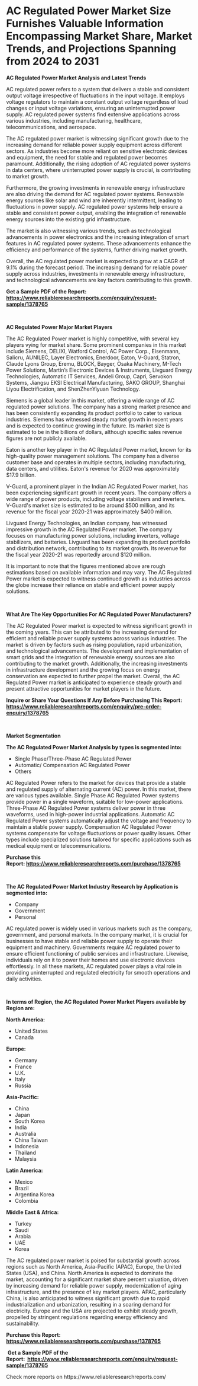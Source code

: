 <p><h1>AC Regulated Power Market Size Furnishes Valuable Information Encompassing Market Share, Market Trends, and Projections Spanning from 2024 to 2031</h1></p><p><strong>AC Regulated Power Market Analysis and Latest Trends</strong></p>
<p><p>AC regulated power refers to a system that delivers a stable and consistent output voltage irrespective of fluctuations in the input voltage. It employs voltage regulators to maintain a constant output voltage regardless of load changes or input voltage variations, ensuring an uninterrupted power supply. AC regulated power systems find extensive applications across various industries, including manufacturing, healthcare, telecommunications, and aerospace.</p><p>The AC regulated power market is witnessing significant growth due to the increasing demand for reliable power supply equipment across different sectors. As industries become more reliant on sensitive electronic devices and equipment, the need for stable and regulated power becomes paramount. Additionally, the rising adoption of AC regulated power systems in data centers, where uninterrupted power supply is crucial, is contributing to market growth.</p><p>Furthermore, the growing investments in renewable energy infrastructure are also driving the demand for AC regulated power systems. Renewable energy sources like solar and wind are inherently intermittent, leading to fluctuations in power supply. AC regulated power systems help ensure a stable and consistent power output, enabling the integration of renewable energy sources into the existing grid infrastructure.</p><p>The market is also witnessing various trends, such as technological advancements in power electronics and the increasing integration of smart features in AC regulated power systems. These advancements enhance the efficiency and performance of the systems, further driving market growth.</p><p>Overall, the AC regulated power market is expected to grow at a CAGR of 9.1% during the forecast period. The increasing demand for reliable power supply across industries, investments in renewable energy infrastructure, and technological advancements are key factors contributing to this growth.</p></p>
<p><strong>Get a Sample PDF of the Report:&nbsp; <a href="https://www.reliableresearchreports.com/enquiry/request-sample/1378765">https://www.reliableresearchreports.com/enquiry/request-sample/1378765</a></strong></p>
<p>&nbsp;</p>
<p><strong>AC Regulated Power Major Market Players</strong></p>
<p><p>The AC Regulated Power market is highly competitive, with several key players vying for market share. Some prominent companies in this market include Siemens, DELIXI, Watford Control, AC Power Corp., Eisenmann, Salicru, AUNILEC, Layer Electronics, Enerdoor, Eaton, V-Guard, Statron, Claude Lyons Group, Eremu, BLOCK, Bayger, Osaka Machinery, M-Tech Power Solutions, Martin’s Electronic Devices & Instruments, Livguard Energy Technologies, Automatic IT Services, Andeli Group, Capri, Servokon Systems, Jiangsu EKSI Electrical Manufacturing, SAKO GROUP, Shanghai Liyou Electrification, and ShenZhenYiyuan Technology.</p><p>Siemens is a global leader in this market, offering a wide range of AC regulated power solutions. The company has a strong market presence and has been consistently expanding its product portfolio to cater to various industries. Siemens has witnessed steady market growth in recent years and is expected to continue growing in the future. Its market size is estimated to be in the billions of dollars, although specific sales revenue figures are not publicly available.</p><p>Eaton is another key player in the AC Regulated Power market, known for its high-quality power management solutions. The company has a diverse customer base and operates in multiple sectors, including manufacturing, data centers, and utilities. Eaton's revenue for 2020 was approximately $17.9 billion.</p><p>V-Guard, a prominent player in the Indian AC Regulated Power market, has been experiencing significant growth in recent years. The company offers a wide range of power products, including voltage stabilizers and inverters. V-Guard's market size is estimated to be around $500 million, and its revenue for the fiscal year 2020-21 was approximately $400 million.</p><p>Livguard Energy Technologies, an Indian company, has witnessed impressive growth in the AC Regulated Power market. The company focuses on manufacturing power solutions, including inverters, voltage stabilizers, and batteries. Livguard has been expanding its product portfolio and distribution network, contributing to its market growth. Its revenue for the fiscal year 2020-21 was reportedly around $120 million.</p><p>It is important to note that the figures mentioned above are rough estimations based on available information and may vary. The AC Regulated Power market is expected to witness continued growth as industries across the globe increase their reliance on stable and efficient power supply solutions.</p></p>
<p>&nbsp;</p>
<p><strong>What Are The Key Opportunities For AC Regulated Power Manufacturers?</strong></p>
<p><p>The AC Regulated Power market is expected to witness significant growth in the coming years. This can be attributed to the increasing demand for efficient and reliable power supply systems across various industries. The market is driven by factors such as rising population, rapid urbanization, and technological advancements. The development and implementation of smart grids and the integration of renewable energy sources are also contributing to the market growth. Additionally, the increasing investments in infrastructure development and the growing focus on energy conservation are expected to further propel the market. Overall, the AC Regulated Power market is anticipated to experience steady growth and present attractive opportunities for market players in the future.</p></p>
<p><strong>Inquire or Share Your Questions If Any Before Purchasing This Report: <a href="https://www.reliableresearchreports.com/enquiry/pre-order-enquiry/1378765">https://www.reliableresearchreports.com/enquiry/pre-order-enquiry/1378765</a></strong></p>
<p>&nbsp;</p>
<p><strong>Market Segmentation</strong></p>
<p><strong>The AC Regulated Power Market Analysis by types is segmented into:</strong></p>
<p><ul><li>Single Phase/Three-Phase AC Regulated Power</li><li>Automatic/ Compensation AC Regulated Power</li><li>Others</li></ul></p>
<p><p>AC Regulated Power refers to the market for devices that provide a stable and regulated supply of alternating current (AC) power. In this market, there are various types available. Single Phase AC Regulated Power systems provide power in a single waveform, suitable for low-power applications. Three-Phase AC Regulated Power systems deliver power in three waveforms, used in high-power industrial applications. Automatic AC Regulated Power systems automatically adjust the voltage and frequency to maintain a stable power supply. Compensation AC Regulated Power systems compensate for voltage fluctuations or power quality issues. Other types include specialized solutions tailored for specific applications such as medical equipment or telecommunications.</p></p>
<p><strong>Purchase this Report:&nbsp;<a href="https://www.reliableresearchreports.com/purchase/1378765">https://www.reliableresearchreports.com/purchase/1378765</a></strong></p>
<p>&nbsp;</p>
<p><strong>The AC Regulated Power Market Industry Research by Application is segmented into:</strong></p>
<p><ul><li>Company</li><li>Government</li><li>Personal</li></ul></p>
<p><p>AC regulated power is widely used in various markets such as the company, government, and personal markets. In the company market, it is crucial for businesses to have stable and reliable power supply to operate their equipment and machinery. Governments require AC regulated power to ensure efficient functioning of public services and infrastructure. Likewise, individuals rely on it to power their homes and use electronic devices effortlessly. In all these markets, AC regulated power plays a vital role in providing uninterrupted and regulated electricity for smooth operations and daily activities.</p></p>
<p>&nbsp;</p>
<p><strong>In terms of Region, the AC Regulated Power Market Players available by Region are:</strong></p>
<p>
    <p> <strong> North America: </strong>
        <ul>
            <li>United States</li>
            <li>Canada</li>
        </ul>
        </p> 
    <p> <strong> Europe: </strong>
        <ul>
            <li>Germany</li>
            <li>France</li>
            <li>U.K.</li>
            <li>Italy</li>
            <li>Russia</li>
        </ul>
        </p> 
    <p> <strong> Asia-Pacific: </strong>
        <ul>
            <li>China</li>
            <li>Japan</li>
            <li>South Korea</li>
            <li>India</li>
            <li>Australia</li>
            <li>China Taiwan</li>
            <li>Indonesia</li>
            <li>Thailand</li>
            <li>Malaysia</li>
        </ul>
        </p> 
    <p> <strong> Latin America: </strong>
        <ul>
            <li>Mexico</li>
            <li>Brazil</li>
            <li>Argentina Korea</li>
            <li>Colombia</li>
        </ul>
        </p> 
    <p> <strong> Middle East & Africa: </strong>
        <ul>
            <li>Turkey</li>
            <li>Saudi</li>
            <li>Arabia</li>
            <li>UAE</li>
            <li>Korea</li>
        </ul>
    </p>
    </p>
<p><p>The AC regulated power market is poised for substantial growth across regions such as North America, Asia-Pacific (APAC), Europe, the United States (USA), and China. North America is expected to dominate the market, accounting for a significant market share percent valuation, driven by increasing demand for reliable power supply, modernization of aging infrastructure, and the presence of key market players. APAC, particularly China, is also anticipated to witness significant growth due to rapid industrialization and urbanization, resulting in a soaring demand for electricity. Europe and the USA are projected to exhibit steady growth, propelled by stringent regulations regarding energy efficiency and sustainability.</p></p>
<p><strong>Purchase this Report: <a href="https://www.reliableresearchreports.com/purchase/1378765">https://www.reliableresearchreports.com/purchase/1378765</a></strong></p>
<p>&nbsp;<strong>Get a Sample PDF of the Report:&nbsp;&nbsp;<a href="https://www.reliableresearchreports.com/enquiry/request-sample/1378765">https://www.reliableresearchreports.com/enquiry/request-sample/1378765</a></strong></p>
<p><strong></strong></p>
<p>Check more reports on https://www.reliableresearchreports.com/</p>